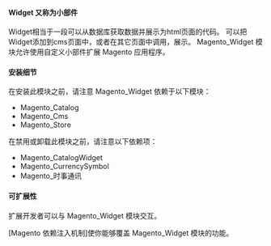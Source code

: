 #### Widget 又称为小部件

Widget相当于一段可以从数据库获取数据并展示为html页面的代码。
可以把Widget添加到cms页面中，或者在其它页面中调用，展示。
Magento_Widget 模块允许使用自定义小部件扩展 Magento 应用程序。

#### 安装细节

在安装此模块之前，请注意 Magento_Widget 依赖于以下模块：

- Magento_Catalog
- Magento_Cms
- Magento_Store

在禁用或卸载此模块之前，请注意以下依赖项：

- Magento_CatalogWidget
- Magento_CurrencySymbol
- Magento_时事通讯

#### 可扩展性

扩展开发者可以与 Magento_Widget 模块交互。

[Magento 依赖注入机制]使你能够覆盖 Magento_Widget 模块的功能。
